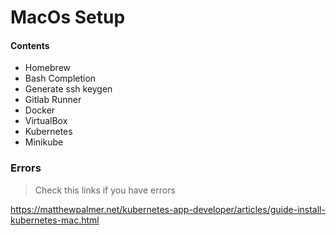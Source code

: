 # MacOs Setup

#### Contents
- Homebrew
- Bash Completion
- Generate ssh keygen
- Gitlab Runner
- Docker
- VirtualBox
- Kubernetes
- Minikube



### Errors
> Check this links if you have errors

https://matthewpalmer.net/kubernetes-app-developer/articles/guide-install-kubernetes-mac.html
